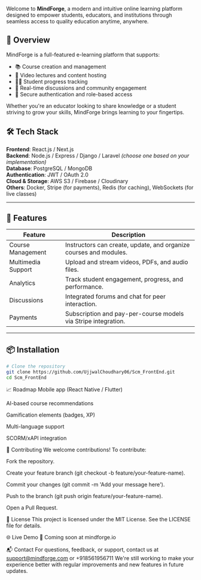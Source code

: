 
Welcome to **MindForge**, a modern and intuitive online learning platform designed to empower students, educators, and institutions through seamless access to quality education anytime, anywhere.

## 🚀 Overview

MindForge is a full-featured e-learning platform that supports:

- 📚 Course creation and management
- 🎥 Video lectures and content hosting
- 👩‍🎓 Student progress tracking
- 💬 Real-time discussions and community engagement
- 🔐 Secure authentication and role-based access

Whether you're an educator looking to share knowledge or a student striving to grow your skills, MindForge brings learning to your fingertips.

## 🛠 Tech Stack

**Frontend**: React.js / Next.js  
**Backend**: Node.js / Express / Django / Laravel *(choose one based on your implementation)*  
**Database**: PostgreSQL / MongoDB  
**Authentication**: JWT / OAuth 2.0  
**Cloud & Storage**: AWS S3 / Firebase / Cloudinary  
**Others**: Docker, Stripe (for payments), Redis (for caching), WebSockets (for live classes)

---

## 📂 Features

| Feature | Description |
|--------|-------------|
| Course Management | Instructors can create, update, and organize courses and modules. |
| Multimedia Support | Upload and stream videos, PDFs, and audio files. |
| Analytics | Track student engagement, progress, and performance. |
| Discussions | Integrated forums and chat for peer interaction. |
| Payments | Subscription and pay-per-course models via Stripe integration. |

---

## 📦 Installation

```bash
# Clone the repository
git clone https://github.com/UjjwalChoudhary06/Scm_FrontEnd.git
cd Scm_FrontEnd
```
📈 Roadmap
 Mobile app (React Native / Flutter)

 AI-based course recommendations

 Gamification elements (badges, XP)

 Multi-language support

 SCORM/xAPI integration

🤝 Contributing
We welcome contributions! To contribute:

Fork the repository.

Create your feature branch (git checkout -b feature/your-feature-name).

Commit your changes (git commit -m 'Add your message here').

Push to the branch (git push origin feature/your-feature-name).

Open a Pull Request.

📄 License
This project is licensed under the MIT License. See the LICENSE file for details.

🌐 Live Demo
🚧 Coming soon at mindforge.io

📬 Contact
For questions, feedback, or support, contact us at support@mindforge.com or +918561956711
We're still working to make your experience better with regular improvements and new features in future updates.
